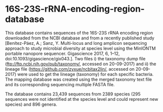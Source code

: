 # 16S-23S-rRNA-encoding-region-database

This database contains sequences of the 16S-23S rRNA encoding region downloaded from the NCBI database and from a recently published study [Benítez-Páez, A.; Sanz, Y. Multi-locus and long amplicon sequencing approach to study microbial diversity at species level using the MinIONTM portable nanopore sequencer. Gigascience 2017, 6, 1–12, doi:10.1093/gigascience/gix043.].
Two files i) the taxonomy dump file (ftp://ftp.ncbi.nih.gov/pub/taxonomy/, accessed on 20-09-2017) and ii) the lineage file (https://github.com/zyxue/ncbitax2lin/, accessed on 20-09-2017) were used to get the lineage (taxonomy) for each specific
bacteria. The mapping database was created using the merged taxonomy text file and its corresponding sequencing multiple FASTA file. 

The database contains 23,439 sequences from 2389 species (295 sequences were not identified at the species level and could represent new species) and 896 genera.
